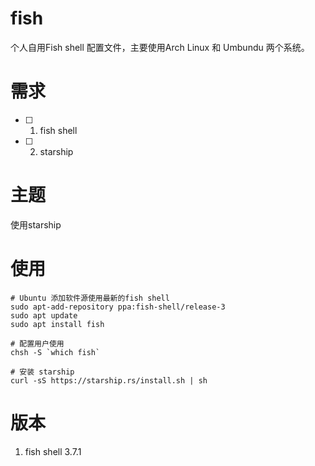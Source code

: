 # fish

个人自用Fish shell 配置文件，主要使用Arch Linux 和 Umbundu 两个系统。

# 需求
- [ ] 1. fish shell
- [ ] 2. starship

# 主题
使用starship 

# 使用
    # Ubuntu 添加软件源使用最新的fish shell
    sudo apt-add-repository ppa:fish-shell/release-3
    sudo apt update
    sudo apt install fish

    # 配置用户使用
    chsh -S `which fish`

    # 安装 starship 
    curl -sS https://starship.rs/install.sh | sh

# 版本
1. fish shell 3.7.1
